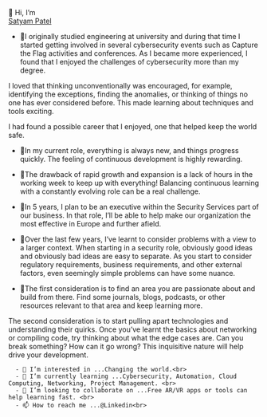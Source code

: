 <html>
  <body>
    👋 Hi, I’m 
   <div class="badge-base LI-profile-badge" data-locale="en_US" data-size="medium" data-theme="dark" data-type="VERTICAL" data-vanity="satyam-patel-222ba0184" data-version="v1"><a class="badge-base__link LI-simple-link" href="https://in.linkedin.com/in/satyam-patel-222ba0184?trk=profile-badge">Satyam Patel</a></div>

- 🌱I originally studied engineering at university and during that time I started getting involved in several cybersecurity events such as Capture the Flag activities and conferences. As I became more experienced, I found that I enjoyed the challenges of cybersecurity more than my degree.

I loved that thinking unconventionally was encouraged, for example, identifying the exceptions, finding the anomalies, or thinking of things no one has ever considered before. This made learning about techniques and tools exciting.

I had found a possible career that I enjoyed, one that helped keep the world safe.


- 🌱In my current role, everything is always new, and things progress quickly. The feeling of continuous development is highly rewarding.

- 🌱The drawback of rapid growth and expansion is a lack of hours in the working week to keep up with everything! Balancing continuous learning with a constantly evolving role can be a real challenge.
        
 - 🌱In 5 years, I plan to be an executive within the Security Services part of our business. In that role, I’ll be able to help make our organization the most effective in Europe and further afield.

 - 🌱Over the last few years, I’ve learnt to consider problems with a view to a larger context. When starting in a security role, obviously good ideas and obviously bad ideas are easy to separate. As you start to consider regulatory requirements, business requirements, and other external factors, even seemingly simple problems can have some nuance.
         
 - 🌱The first consideration is to find an area you are passionate about and build from there. Find some journals, blogs, podcasts, or other resources relevant to that area and keep learning more.

The second consideration is to start pulling apart technologies and understanding their quirks. Once you’ve learnt the basics about networking or compiling code, try thinking about what the edge cases are. Can you break something? How can it go wrong? This inquisitive nature will help drive your development.
   
      - 👀 I’m interested in ...Changing the world.<br>
      - 🌱 I’m currently learning ...Cybersecurity, Automation, Cloud Computing, Networking, Project Management. <br>
      - 💞️ I’m looking to collaborate on ...Free AR/VR apps or tools can help learning fast. <br>
      - 📫 How to reach me ...@Linkedin<br>
  </div>
  </body>
  </hmtl>
